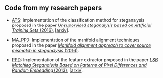 

## Code from my research papers

* [ATS](ATS/): Implementation of the classification method for steganalysis 
  proposed in the paper 
  [*Unsupervised steganalysis based on Artificial Training Sets* (2016)](http://www.sciencedirect.com/science/article/pii/S0952197616000026), 
  [[arxiv](https://arxiv.org/abs/1703.00796)].

* [MA_PPD](MA_PPD/): Implementation of the manifold alignment techniques proposed in the paper 
  [*Manifold alignment approach to cover source mismatch in steganalysis* (2016)](http://daniellerch.me/doc/dlerch2016ma.pdf).

* [PPD](PPD/): Implementation of the feature extractor proposed in the paper 
  [*LSB Matching Steganalysis Based on Patterns of Pixel Differences and 
   Random Embedding* (2013)](http://www.sciencedirect.com/science/article/pii/S0167404812001745),
  [[arxiv](https://arxiv.org/abs/1703.00817)].



